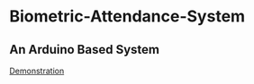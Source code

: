 # Biometric-Attendance-System
## An Arduino Based System 

[Demonstration](https://drive.google.com/file/d/1zfs5373kBEve76Z6kjzDBSyK2yGs1827/view?usp=sharing)

